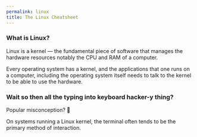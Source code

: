 ```yaml
---
permalink: linux
title: The Linux Cheatsheet
---
```


### What is Linux?
Linux is a kernel — the fundamental piece of software that manages
the hardware resources notably the CPU and RAM of a computer.

Every operating system has a kernel, and the applications that one
runs on a computer, including the operating system itself needs to
talk to the kernel to be able to use the hardware.

### Wait so then all the typing into keyboard hacker-y thing?
Popular misconception? 🤷

<!--say something about GUI vs CUI-->

On systems running a Linux kernel, the terminal often tends to be
the primary method of interaction.

